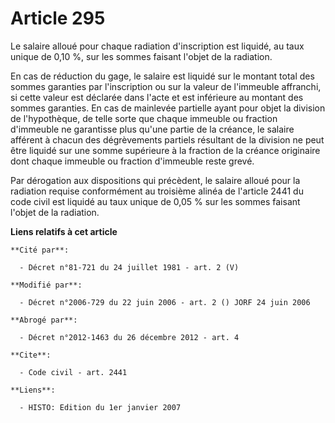 # Article 295

Le salaire alloué pour chaque radiation d'inscription est liquidé, au taux unique de 0,10 %, sur les sommes faisant l'objet
de la radiation.

En cas de réduction du gage, le salaire est liquidé sur le montant total des sommes garanties par l'inscription ou sur la
valeur de l'immeuble affranchi, si cette valeur est déclarée dans l'acte et est inférieure au montant des sommes garanties.
En cas de mainlevée partielle ayant pour objet la division de l'hypothèque, de telle sorte que chaque immeuble ou fraction
d'immeuble ne garantisse plus qu'une partie de la créance, le salaire afférent à chacun des dégrèvements partiels résultant
de la division ne peut être liquidé sur une somme supérieure à la fraction de la créance originaire dont chaque immeuble ou
fraction d'immeuble reste grevé.

Par dérogation aux dispositions qui précèdent, le salaire alloué pour la radiation requise conformément au troisième alinéa
de l'article 2441 du code civil est liquidé au taux unique de 0,05 % sur les sommes faisant l'objet de la radiation.

**Liens relatifs à cet article**

	**Cité par**:

	  - Décret n°81-721 du 24 juillet 1981 - art. 2 (V)

	**Modifié par**:

	  - Décret n°2006-729 du 22 juin 2006 - art. 2 () JORF 24 juin 2006

	**Abrogé par**:

	  - Décret n°2012-1463 du 26 décembre 2012 - art. 4

	**Cite**:

	  - Code civil - art. 2441

	**Liens**:

	  - HISTO: Edition du 1er janvier 2007
